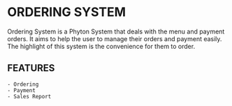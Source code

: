 # ORDERING SYSTEM
Ordering System is a Phyton System that deals with the menu and payment orders. It aims to help the user to manage their orders and payment easily. The highlight of this system is the convenience for them to order. 

## FEATURES
    - Ordering
    - Payment
    - Sales Report 
  
